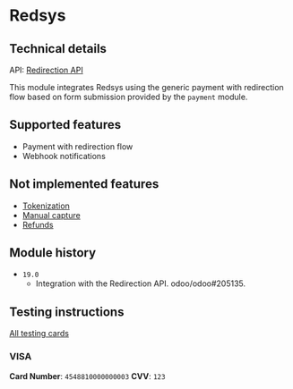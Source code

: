 # Redsys

## Technical details

API: [Redirection API](https://pagosonline.redsys.es/desarrolladores-inicio/documentacion-tipos-de-integracion/desarrolladores-redireccion/)

This module integrates Redsys using the generic payment with redirection flow based on form
submission provided by the `payment` module.

## Supported features

- Payment with redirection flow
- Webhook notifications

## Not implemented features

- [Tokenization](https://pagosonline.redsys.es/desarrolladores-inicio/documentacion-funcionalidades-avanzadas/tokenizacion/)
- [Manual capture](https://pagosonline.redsys.es/desarrolladores-inicio/documentacion-operativa/preautorizaciones-y-confirmaciones/)
- [Refunds](https://pagosonline.redsys.es/desarrolladores-inicio/documentacion-operativa/devolver-o-anular-un-pago/)

## Module history

- `19.0`
  - Integration with the Redirection API. odoo/odoo#205135.

## Testing instructions

[All testing cards](https://pagosonline.redsys.es/desarrolladores-inicio/integrate-con-nosotros/tarjetas-y-entornos-de-prueba/)

### VISA

**Card Number**: `4548810000000003`
**CVV**: `123`
